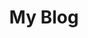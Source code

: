 ---
title: My Blog
layout: 'layouts/blog.njk'
metaDesc: 'City Edition Studio is the graphic design and web development practice of Jono Lewarne, operating out of Bristol'
---